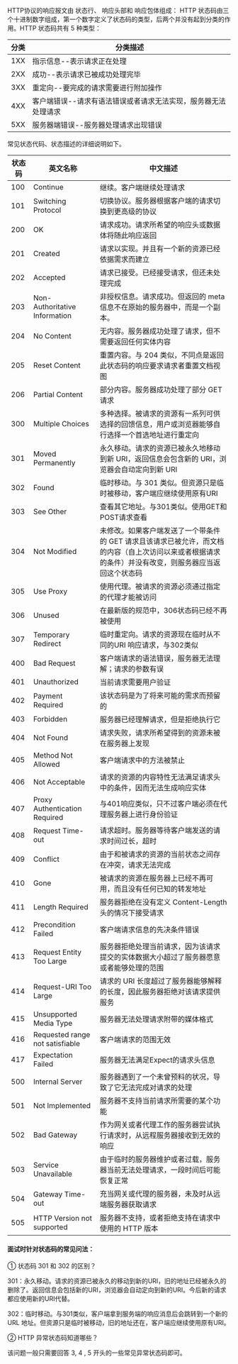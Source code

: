 HTTP协议的响应报文由
状态行、
响应头部和
响应包体组成：
HTTP 状态码由三个十进制数字组成，第一个数字定义了状态码的类型，后两个并没有起到分类的作用。HTTP 状态码共有 5 种类型：

分类 | 分类描述
---|---
1XX	|指示信息--表示请求正在处理
2XX	|成功--表示请求已被成功处理完毕
3XX	|重定向--要完成的请求需要进行附加操作
4XX	|客户端错误--请求有语法错误或者请求无法实现，服务器无法处理请求
5XX	|服务器端错误--服务器处理请求出现错误


常见状态代码、状态描述的详细说明如下。


状态码 | 英文名称 | 中文描述
---|---|---
100	|Continue	|继续。客户端继续处理请求
101	|Switching Protocol	|切换协议。服务器根据客户端的请求切换到更高级的协议
200	|OK	|请求成功。请求所希望的响应头或数据体将随此响应返回
201	|Created|	请求以实现。并且有一个新的资源已经依据需求而建立
202	|Accepted|	请求已接受。已经接受请求，但还未处理完成
203	|Non-Authoritative Information|	非授权信息。请求成功。但返回的 meta 信息不在原始的服务器中，而是一个副本。
204	|No Content|	无内容。服务器成功处理了请求，但不需要返回任何实体内容
205	|Reset Content|	重置内容。与 204 类似，不同点是返回此状态码的响应要求请求者重置文档视图
206	|Partial Content|	部分内容。服务器成功处理了部分 GET 请求
300	|Multiple Choices|	多种选择。被请求的资源有一系列可供选择的回馈信息，用户或浏览器能够自行选择一个首选地址进行重定向
301	|Moved Permanently|	永久移动。请求的资源已被永久地移动到新 URI，返回信息会包含新的 URI，浏览器会自动定向到新 URI
302	|Found|	临时移动。与 301 类似。但资源只是临时被移动，客户端应继续使用原有URI
303	|See Other|	查看其它地址。与301类似。使用GET和POST请求查看
304	|Not Modified|	未修改。如果客户端发送了一个带条件的 GET 请求且该请求已被允许，而文档的内容（自上次访问以来或者根据请求的条件）并没有改变，则服务器应当返回这个状态码
305	|Use Proxy|	使用代理。被请求的资源必须通过指定的代理才能被访问
306	|Unused|	在最新版的规范中，306状态码已经不再被使用
307	|Temporary Redirect|	临时重定向。请求的资源现在临时从不同的URI 响应请求，与302类似
400	|Bad Request|	客户端请求的语法错误，服务器无法理解；请求的参数有误
401	|Unauthorized|	当前请求需要用户验证
402	|Payment Required|	该状态码是为了将来可能的需求而预留的
403	|Forbidden|	服务器已经理解请求，但是拒绝执行它
404	|Not Found|	请求失败，请求所希望得到的资源未被在服务器上发现
405	|Method Not Allowed|	客户端请求中的方法被禁止
406	|Not Acceptable|	请求的资源的内容特性无法满足请求头中的条件，因而无法生成响应实体
407	|Proxy Authentication Required|	与401响应类似，只不过客户端必须在代理服务器上进行身份验证
408	|Request Time-out|	请求超时。服务器等待客户端发送的请求时间过长，超时
409	|Conflict|	由于和被请求的资源的当前状态之间存在冲突，请求无法完成
410	|Gone|	被请求的资源在服务器上已经不再可用，而且没有任何已知的转发地址
411	|Length Required|	服务器拒绝在没有定义 Content-Length 头的情况下接受请求
412	|Precondition Failed|	客户端请求信息的先决条件错误
413	|Request Entity Too Large|	服务器拒绝处理当前请求，因为该请求提交的实体数据大小超过了服务器愿意或者能够处理的范围
414	|Request-URI Too Large|	请求的 URI 长度超过了服务器能够解释的长度，因此服务器拒绝对该请求提供服务
415	|Unsupported Media Type|	服务器无法处理请求附带的媒体格式
416	|Requested range not satisfiable|	客户端请求的范围无效
417	|Expectation Failed|	服务器无法满足Expect的请求头信息
500	|Internal Server|	服务器遇到了一个未曾预料的状况，导致了它无法完成对请求的处理
501	|Not Implemented|	服务器不支持当前请求所需要的某个功能
502	|Bad Gateway|	作为网关或者代理工作的服务器尝试执行请求时，从远程服务器接收到无效的响应
503	|Service Unavailable|	由于临时的服务器维护或者过载，服务器当前无法处理请求，一段时间后可能恢复正常
504	|Gateway Time-out|	充当网关或代理的服务器，未及时从远端服务器获取请求
505	|HTTP Version not supported|	服务器不支持，或者拒绝支持在请求中使用的 HTTP 版本




#### 面试时针对状态码的常见问法：

① 状态码 301 和 302 的区别？

301：永久移动。请求的资源已被永久的移动到新的URI，旧的地址已经被永久的删除了。返回信息会包括新的URI，浏览器会自动定向到新的URI。今后新的请求都应使用新的URI代替。

302：临时移动。与301类似，客户端拿到服务端的响应消息后会跳转到一个新的 URL 地址。但资源只是临时被移动，旧的地址还在，客户端应继续使用原有URI。

② HTTP 异常状态码知道哪些？

该问题一般只需要回答 3, 4 , 5 开头的一些常见异常状态码即可。

